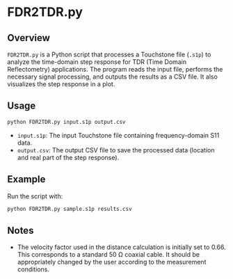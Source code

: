 # FDR2TDR.py

## Overview
`FDR2TDR.py` is a Python script that processes a Touchstone file (`.s1p`) to analyze the time-domain step response for TDR (Time Domain Reflectometry) applications. The program reads the input file, performs the necessary signal processing, and outputs the results as a CSV file. It also visualizes the step response in a plot.

## Usage
```bash
python FDR2TDR.py input.s1p output.csv
```

- `input.s1p`: The input Touchstone file containing frequency-domain S11 data.
- `output.csv`: The output CSV file to save the processed data (location and real part of the step response).

## Example
Run the script with:
```bash
python FDR2TDR.py sample.s1p results.csv
```

## Notes
- The velocity factor used in the distance calculation is initially set to 0.66. This corresponds to a standard 50 Ω coaxial cable. It should be appropriately changed by the user according to the measurement conditions.
